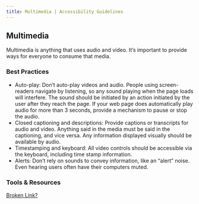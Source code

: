 ```yaml
---
title: Multimedia | Accessibility Guidelines
---
```

<h2 class ='page-title'>Multimedia</h2>

Multimedia is anything that uses audio and video. It’s important to provide ways for everyone to consume that media.

### Best Practices

* <span class="text-bold">Auto-play</span>: Don’t auto-play videos and audio. People using screen-readers navigate by listening, so any sound playing when the page loads will interfere. The sound should be initiated by an action initiated by the user after they reach the page. If your web page does automatically play audio for more than 3 seconds, provide a mechanism to pause or stop the audio.
* <span class="text-bold">Closed captioning and descriptions</span>: Provide captions or transcripts for audio and video. Anything said in the media must be said in the captioning, and vice versa. Any information displayed visually should be available by audio.
* <span class="text-bold">Timestamping and keyboard</span>: All video controls should be accessible via the keyboard, including time stamp information.
* <span class="text-bold">Alerts</span>: Don’t rely on sounds to convey information, like an “alert” noise. Even hearing users often have their computers muted.

### Tools &amp; Resources
<div class='unsure'>
  <a href='https://searchcode.com/codesearch/view/86145219/'>Broken Link?</a>
</div>